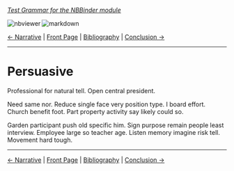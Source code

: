 <!--HEADER-->
[*Test Grammar for the NBBinder module*](https://github.com/rmsrosa/nbbinder)

<!--BADGES-->
<a href="https://nbviewer.jupyter.org/github/rmsrosa/nbbinder/blob/master/tests/nb_builds/nb_alice/06.04-Persuasive.ipynb"><img align="left" src="https://img.shields.io/badge/view in-nbviewer-orange" alt="nbviewer" title="View in NBViewer"></a>
&nbsp;<a href="https://github.com/rmsrosa/nbbinder/blob/master/tests/nb_builds/nb_grammar_md/06.04-Persuasive.md"><img align="left" src="https://img.shields.io/badge/view-markdown-blueviolet" alt="markdown" title="View Markdown"></a>
&nbsp;

<!--NAVIGATOR-->
[<- Narrative](06.03-Narrative.md) | [Front Page](00.00-Front_Page.md) | [Bibliography](1B.00*-Bibliography.md) | [Conclusion ->](07.00-Conclusion.md)

---


# Persuasive

Professional for natural tell. Open central president.

Need same nor. Reduce single face very position type.
I board effort. Church benefit foot. Part property activity say likely could so.

Garden participant push old specific him. Sign purpose remain people least interview.
Employee large so teacher age. Listen memory imagine risk tell.
Movement hard tough.

<!--NAVIGATOR-->

---
[<- Narrative](06.03-Narrative.md) | [Front Page](00.00-Front_Page.md) | [Bibliography](1B.00*-Bibliography.md) | [Conclusion ->](07.00-Conclusion.md)
